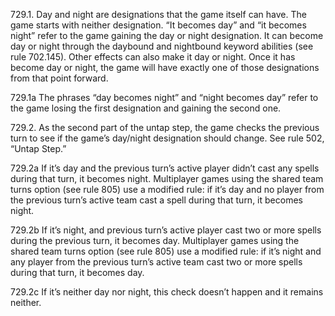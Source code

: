 729.1. Day and night are designations that the game itself can have. The game starts with neither designation. “It becomes day” and “it becomes night” refer to the game gaining the day or night designation. It can become day or night through the daybound and nightbound keyword abilities (see rule 702.145). Other effects can also make it day or night. Once it has become day or night, the game will have exactly one of those designations from that point forward.

729.1a The phrases “day becomes night” and “night becomes day” refer to the game losing the first designation and gaining the second one.

729.2. As the second part of the untap step, the game checks the previous turn to see if the game’s day/night designation should change. See rule 502, “Untap Step.”

729.2a If it’s day and the previous turn’s active player didn’t cast any spells during that turn, it becomes night. Multiplayer games using the shared team turns option (see rule 805) use a modified rule: if it’s day and no player from the previous turn’s active team cast a spell during that turn, it becomes night.

729.2b If it’s night, and previous turn’s active player cast two or more spells during the previous turn, it becomes day. Multiplayer games using the shared team turns option (see rule 805) use a modified rule: if it’s night and any player from the previous turn’s active team cast two or more spells during that turn, it becomes day.

729.2c If it’s neither day nor night, this check doesn’t happen and it remains neither.